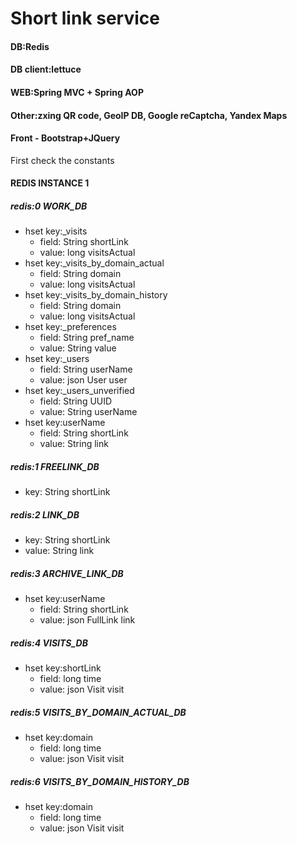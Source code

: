 Short link service 
===============================

#### DB:Redis
#### DB client:lettuce
#### WEB:Spring MVC + Spring AOP 
#### Other:zxing QR code, GeoIP DB, Google reCaptcha, Yandex Maps
#### Front - Bootstrap+JQuery


First check the constants

#### REDIS INSTANCE 1
##### redis:0 WORK_DB
- hset key:_visits
    - field: String shortLink
    - value: long visitsActual
- hset key:_visits_by_domain_actual 
    - field: String domain
    - value: long visitsActual
- hset key:_visits_by_domain_history 
    - field: String domain
    - value: long visitsActual
- hset key:_preferences
    - field: String pref_name       
    - value: String value
- hset key:_users
    - field: String userName
    - value: json User user
- hset key:_users_unverified
    - field: String UUID
    - value: String userName    
- hset key:userName
    - field: String shortLink
    - value: String link

##### redis:1 FREELINK_DB 
- key: String shortLink

##### redis:2 LINK_DB 
- key: String shortLink
- value: String link

##### redis:3 ARCHIVE_LINK_DB 
- hset key:userName
    - field: String shortLink
    - value: json FullLink link

##### redis:4 VISITS_DB
- hset key:shortLink
    - field: long time
    - value: json Visit visit
    
##### redis:5 VISITS_BY_DOMAIN_ACTUAL_DB
- hset key:domain
    - field: long time
    - value: json Visit visit
    
##### redis:6 VISITS_BY_DOMAIN_HISTORY_DB
- hset key:domain
    - field: long time
    - value: json Visit visit    
